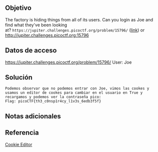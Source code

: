 ## Objetivo
The factory is hiding things from all of its users. Can you login as Joe and find what they've been looking at? `https://jupiter.challenges.picoctf.org/problem/15796/` ([link](https://jupiter.challenges.picoctf.org/problem/15796/)) or http://jupiter.challenges.picoctf.org:15796

## Datos de acceso
https://jupiter.challenges.picoctf.org/problem/15796/
User: Joe
## Solución 
```
Podemos observar que no podemos entrar con Joe, vimos las cookes y usamos un editor de cookes para cambiar en el usuario en True y recargamos y podemos ver la contraseña pico:
Flag: picoCTF{th3_c0nsp1r4cy_l1v3s_6edb3f5f}
```

## Notas adicionales 


## Referencia 
[Cookie Editor](https://chrome.google.com/webstore/detail/cookie-editor/hlkenndednhfkekhgcdicdfddnkalmdm/related)
